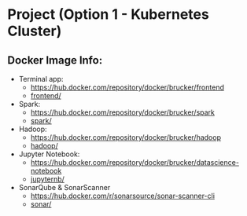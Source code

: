 # Project (Option 1 - Kubernetes Cluster)

## Docker Image Info:

* Terminal app:
    * https://hub.docker.com/repository/docker/brucker/frontend
    * [frontend/](frontend/)
* Spark:
    * https://hub.docker.com/repository/docker/brucker/spark
    * [spark/](spark/)
* Hadoop:
    * https://hub.docker.com/repository/docker/brucker/hadoop
    * [hadoop/](hadoop/)
* Jupyter Notebook:
    * https://hub.docker.com/repository/docker/brucker/datascience-notebook
    * [jupyternb/](jupyternb/)
* SonarQube & SonarScanner
    * https://hub.docker.com/r/sonarsource/sonar-scanner-cli
    * [sonar/](sonar/)

